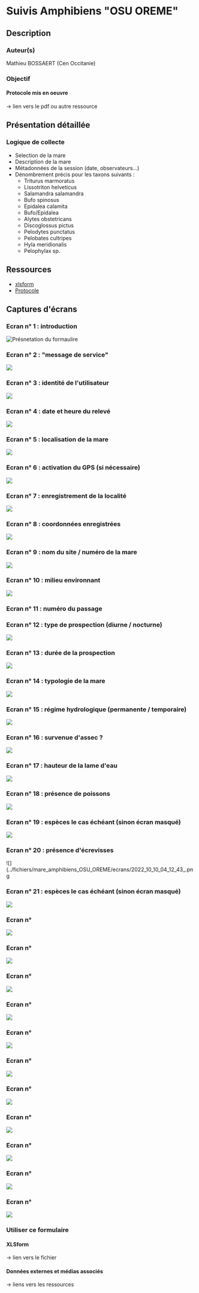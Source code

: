 # Suivis Amphibiens "OSU OREME"
## Description
### Auteur(s)
Mathieu BOSSAERT (Cen Occitanie) 
### Objectif
#### Protocole mis en oeuvre
-> lien vers le pdf ou autre ressource
## Présentation détaillée
### Logique de collecte

* Selection de la mare 
* Description de la mare
* Métadonnées de la session (date, observateurs...)
* Dénombrement précis pour les taxons suivants :
  * Triturus marmoratus
  * Lissotriton helveticus
  * Salamandra salamandra
  * Bufo spinosus
  * Epidalea calamita
  * Bufo/Epidalea
  * Alytes obstetricans
  * Discoglossus pictus
  * Pelodytes punctatus
  * Pelobates cultripes
  * Hyla meridionalis
  * Pelophylax sp.

## Ressources

* [xlsform](../fichiers/mare_amphibiens_OSU_OREME/MaresCNRS.xlsx)
* [Protocole](../fichiers/mare_amphibiens_OSU_OREME/Programme_mare_amphibiens_OSU_OREME_1.pdf)

## Captures d'écrans
### Ecran n° 1 : introduction 
![Présnetation du formaulire](../fichiers/mare_amphibiens_OSU_OREME/ecrans/2022_10_10_03_09_58_.png)
### Ecran n° 2 : "message de service"
![](../fichiers/mare_amphibiens_OSU_OREME/ecrans/2022_10_10_03_10_03_.png)
### Ecran n° 3 : identité de l'utilisateur 
![](../fichiers/mare_amphibiens_OSU_OREME/ecrans/2022_10_10_03_10_37_.png)
### Ecran n° 4 : date et heure du relevé
![](../fichiers/mare_amphibiens_OSU_OREME/ecrans/2022_10_10_03_10_43_.png)
### Ecran n° 5 : localisation de la mare 
![](../fichiers/mare_amphibiens_OSU_OREME/ecrans/2022_10_10_03_10_51_.png)
### Ecran n° 6 : activation du GPS (si nécessaire) 
![](../fichiers/mare_amphibiens_OSU_OREME/ecrans/2022_10_10_03_10_59_.png)
### Ecran n° 7 : enregistrement de la localité
![](../fichiers/mare_amphibiens_OSU_OREME/ecrans/2022_10_10_03_11_22_.png)
### Ecran n° 8 : coordonnées enregistrées
![](../fichiers/mare_amphibiens_OSU_OREME/ecrans/2022_10_10_03_11_28_.png)
### Ecran n° 9 : nom du site / numéro de la mare
![](../fichiers/mare_amphibiens_OSU_OREME/ecrans/2022_10_10_03_11_36_.png)
### Ecran n° 10 : milieu environnant
![](../fichiers/mare_amphibiens_OSU_OREME/ecrans/2022_10_10_03_11_57_.png)
### Ecran n° 11 : numéro du passage 
[](../fichiers/mare_amphibiens_OSU_OREME/ecrans/2022_10_10_03_12_02_.png)
### Ecran n° 12 : type de prospection (diurne / nocturne) 
![](../fichiers/mare_amphibiens_OSU_OREME/ecrans/2022_10_10_03_12_08_.png)
### Ecran n° 13 : durée de la prospection
![](../fichiers/mare_amphibiens_OSU_OREME/ecrans/2022_10_10_03_12_17_.png)
### Ecran n° 14 : typologie de la mare 
![](../fichiers/mare_amphibiens_OSU_OREME/ecrans/2022_10_10_03_12_25_.png)
### Ecran n° 15 : régime hydrologique (permanente / temporaire)
![](../fichiers/mare_amphibiens_OSU_OREME/ecrans/2022_10_10_03_12_32_.png)
### Ecran n° 16 : survenue d'assec ?
![](../fichiers/mare_amphibiens_OSU_OREME/ecrans/2022_10_10_03_12_37_.png)
### Ecran n° 17 : hauteur de la lame d'eau
![](../fichiers/mare_amphibiens_OSU_OREME/ecrans/2022_10_10_03_12_43_.png) 
### Ecran n° 18 : présence de poissons 
![](../fichiers/mare_amphibiens_OSU_OREME/ecrans/2022_10_10_03_12_48_.png)
### Ecran n° 19 : espèces le cas échéant (sinon écran masqué) 
![](../fichiers/mare_amphibiens_OSU_OREME/ecrans/2022_10_10_03_12_57_.png)
### Ecran n° 20 : présence d'écrevisses
![](../fichiers/mare_amphibiens_OSU_OREME/ecrans/2022_10_10_04_12_43_.png
### Ecran n° 21 : espèces le cas échéant (sinon écran masqué) 
![](../fichiers/mare_amphibiens_OSU_OREME/ecrans/2022_10_10_03_13_08_.png)
### Ecran n°  
![](../fichiers/mare_amphibiens_OSU_OREME/ecrans/2022_10_10_03_13_19_.png)
### Ecran n°  
![](../fichiers/mare_amphibiens_OSU_OREME/ecrans/2022_10_10_03_13_25_.png)
### Ecran n°  
![](../fichiers/mare_amphibiens_OSU_OREME/ecrans/2022_10_10_03_13_29_.png)
### Ecran n°  
![](../fichiers/mare_amphibiens_OSU_OREME/ecrans/2022_10_10_03_13_37_.png)
### Ecran n°  
![](../fichiers/mare_amphibiens_OSU_OREME/ecrans/2022_10_10_03_14_15_.png)
### Ecran n°  
![](../fichiers/mare_amphibiens_OSU_OREME/ecrans/2022_10_10_03_14_20_.png)
### Ecran n°  
![](../fichiers/mare_amphibiens_OSU_OREME/ecrans/2022_10_10_03_14_25_.png)
### Ecran n°  
![](../fichiers/mare_amphibiens_OSU_OREME/ecrans/2022_10_10_03_14_30_.png)
### Ecran n°  
![](../fichiers/mare_amphibiens_OSU_OREME/ecrans/2022_10_10_03_14_35_.png)
### Ecran n°  
![](../fichiers/mare_amphibiens_OSU_OREME/ecrans/2022_10_10_03_14_39_.png)
### Ecran n°  
![](../fichiers/mare_amphibiens_OSU_OREME/ecrans/2022_10_10_03_14_44_.png)

### Utiliser ce formulaire
#### XLSform
-> lien vers le fichier
#### Données externes et médias associés
-> liens vers les ressources